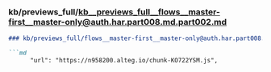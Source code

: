 ### kb/previews_full/kb__previews_full__flows__master-first__master-only@auth.har.part008.md.part002.md

```md
### kb/previews_full/flows__master-first__master-only@auth.har.part008.md (part 002)

```md
      "url": "https://n958200.alteg.io/chunk-KO722YSM.js",
     
```

```

```
